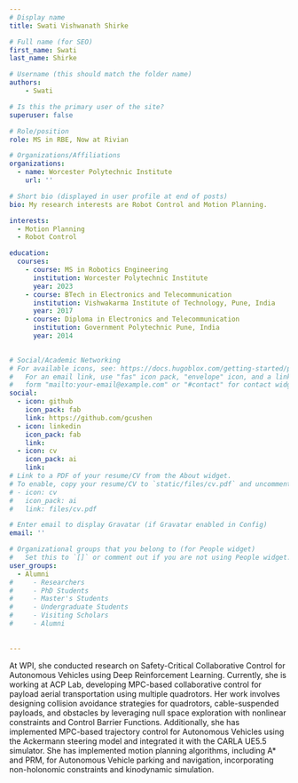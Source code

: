 ```yaml
---
# Display name
title: Swati Vishwanath Shirke

# Full name (for SEO)
first_name: Swati
last_name: Shirke

# Username (this should match the folder name)
authors:
    - Swati

# Is this the primary user of the site?
superuser: false

# Role/position
role: MS in RBE, Now at Rivian 

# Organizations/Affiliations
organizations:
  - name: Worcester Polytechnic Institute
    url: ''

# Short bio (displayed in user profile at end of posts)
bio: My research interests are Robot Control and Motion Planning.

interests:
  - Motion Planning
  - Robot Control

education:
  courses:
    - course: MS in Robotics Engineering
      institution: Worcester Polytechnic Institute
      year: 2023
    - course: BTech in Electronics and Telecommunication
      institution: Vishwakarma Institute of Technology, Pune, India
      year: 2017
    - course: Diploma in Electronics and Telecommunication
      institution: Government Polytechnic Pune, India
      year: 2014

      
# Social/Academic Networking
# For available icons, see: https://docs.hugoblox.com/getting-started/page-builder/#icons
#   For an email link, use "fas" icon pack, "envelope" icon, and a link in the
#   form "mailto:your-email@example.com" or "#contact" for contact widget.
social:
  - icon: github
    icon_pack: fab
    link: https://github.com/gcushen
  - icon: linkedin
    icon_pack: fab
    link: 
  - icon: cv
    icon_pack: ai
    link:
# Link to a PDF of your resume/CV from the About widget.
# To enable, copy your resume/CV to `static/files/cv.pdf` and uncomment the lines below.
# - icon: cv
#   icon_pack: ai
#   link: files/cv.pdf

# Enter email to display Gravatar (if Gravatar enabled in Config)
email: ''

# Organizational groups that you belong to (for People widget)
#   Set this to `[]` or comment out if you are not using People widget.
user_groups:
  - Alumni 
#     - Researchers
#     - PhD Students
#     - Master's Students
#     - Undergraduate Students
#     - Visiting Scholars
#     - Alumni
  
  
---
```


At WPI, she conducted research on Safety-Critical Collaborative Control for Autonomous Vehicles using Deep Reinforcement Learning. Currently, she is working at ACP Lab, developing MPC-based collaborative control for payload aerial transportation using multiple quadrotors. Her work involves designing collision avoidance strategies for quadrotors, cable-suspended payloads, and obstacles by leveraging null space exploration with nonlinear constraints and Control Barrier Functions. 
Additionally, she has implemented MPC-based trajectory control for Autonomous Vehicles using the Ackermann steering model and integrated it with the CARLA UE5.5 simulator. She has implemented motion planning algorithms, including A* and PRM, for Autonomous Vehicle parking and navigation, incorporating non-holonomic constraints and kinodynamic simulation.
